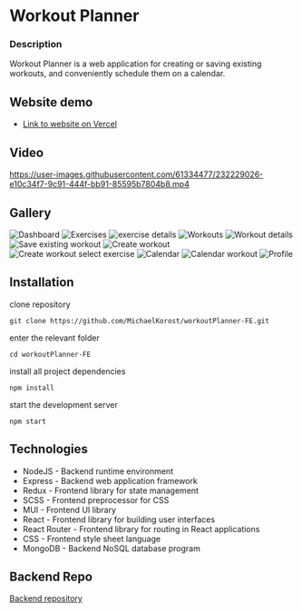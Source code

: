 # Workout Planner

### Description

Workout Planner is a web application for creating or saving existing workouts, and conveniently schedule them on a calendar.

## Website demo
- [Link to website on Vercel](https://workout-planner-fe.vercel.app/)

## Video
https://user-images.githubusercontent.com/61334477/232229026-e10c34f7-9c91-444f-bb91-85595b7804b8.mp4

## Gallery
<!-- ![Dashboard](https://i.imgur.com/6jx8obZ.png "Dashboard")
![Exercises](https://i.imgur.com/X0ovz4H.png "Exercises")
![Workouts](https://i.imgur.com/xyN6BGU.png "Workouts")
![Workout details](https://i.imgur.com/xldZgT8.png "Workout details")
![Save existing workout](https://i.imgur.com/jzGPFN6.png "Save existing workout")
![Create workout](https://i.imgur.com/1FRSKjn.png "Create workout")
![Create workout select exercise](https://i.imgur.com/cQ2s5rY.png "Create workout select exercise")
![Calendar](https://i.imgur.com/dpJ1mzr.png "Calendar")
![Calendar workout](https://i.imgur.com/pCGejMb.png "Calendar workout")
![Profile](https://i.imgur.com/1uHi3ph.png "Profile") -->

![Dashboard](https://i.imgur.com/KejYRtM.png "Dashboard")
![Exercises](https://i.imgur.com/noOKfCp.png "Exercises")
![exercise details](https://i.imgur.com/e9Px71k.png "Exercise details")
![Workouts](https://i.imgur.com/6G7GIOC.png "Workouts")
![Workout details](https://i.imgur.com/xldZgT8.png "Workout details")
![Save existing workout](https://i.imgur.com/16D7inp.png "Save existing workout")
![Create workout](https://i.imgur.com/1FRSKjn.png "Create workout")
![Create workout select exercise](https://i.imgur.com/2gLk6KI.png "Create workout select exercise")
![Calendar](https://i.imgur.com/dpJ1mzr.png "Calendar")
![Calendar workout](https://i.imgur.com/1kCQR7p.png "Calendar workout")
![Profile](https://i.imgur.com/nMwZcui.png "Profile")
## Installation

clone repository

```
git clone https://github.com/MichaelKorost/workoutPlanner-FE.git
```
enter the relevant folder

```
cd workoutPlanner-FE
```

install all project dependencies

```
npm install
```

start the development server

```
npm start
```
## Technologies

-  NodeJS - Backend runtime environment
-  Express - Backend web application framework
- Redux - Frontend library for state management
- SCSS - Frontend preprocessor for CSS
-  MUI - Frontend UI library
-  React - Frontend library for building user interfaces
-  React Router - Frontend library for routing in React applications
-  CSS - Frontend style sheet language
- MongoDB - Backend NoSQL database program

## Backend Repo
[Backend repository](https://github.com/MichaelKorost/workoutPlanner-BE)
